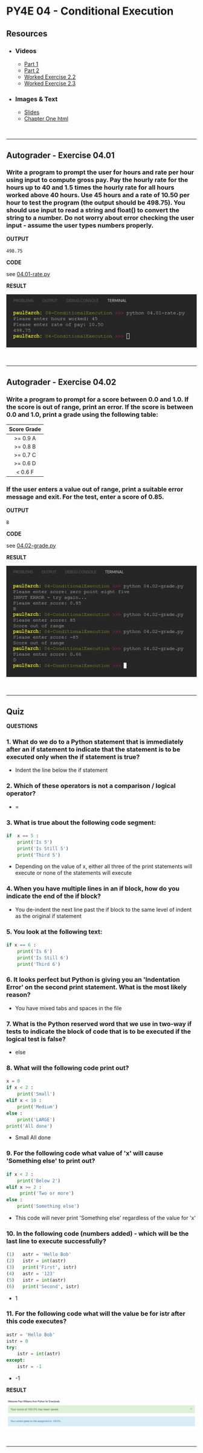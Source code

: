 # PY4E 04 - Conditional Execution

## Resources

- ### Videos
  - [Part 1](https://youtu.be/2aA3VBdcl6A)
  - [Part 2](https://youtu.be/OczkNrHPBps)
  - [Worked Exercise 2.2](https://youtu.be/oUMQbZ4SBuM)
  - [Worked Exercise 2.3](https://youtu.be/-iUA4cCKRlM)
- ### Images & Text
  - [Slides](../Resources/Slides/Pythonlearn-03-Conditional.pptx)
  - [Chapter One html](https://www.py4e.com/html3/03-conditional)

<br>

---

## Autograder - Exercise 04.01

### Write a program to prompt the user for hours and rate per hour using input to compute gross pay. Pay the hourly rate for the hours up to 40 and 1.5 times the hourly rate for all hours worked above 40 hours. Use 45 hours and a rate of 10.50 per hour to test the program (the output should be 498.75). You should use input to read a string and float() to convert the string to a number. Do not worry about error checking the user input - assume the user types numbers properly.

**OUTPUT**

`498.75`

**CODE**

see [04.01-rate.py](04.01-rate.py)

**RESULT**

![Console Output](04.01-ConsoleOutput.png)

<br>

---

## Autograder - Exercise 04.02

### Write a program to prompt for a score between 0.0 and 1.0. If the score is out of range, print an error. If the score is between 0.0 and 1.0, print a grade using the following table:
| Score Grade |
|:-----------:|
| >= 0.9 A    |
| >= 0.8 B    |
| >= 0.7 C    |
| >= 0.6 D    |
| < 0.6 F     |
### If the user enters a value out of range, print a suitable error message and exit. For the test, enter a score of 0.85.

**OUTPUT**

`B`

**CODE**

see [04.02-grade.py](04.02-grade.py)

**RESULT**

![Console Output](04.02-ConsoleOutput.png)

<br>

---

## Quiz

**QUESTIONS**

### 1. What do we do to a Python statement that is immediately after an if statement to indicate that the statement is to be executed only when the if statement is true?

  - Indent the line below the if statement

### 2. Which of these operators is not a comparison / logical operator?

  - =

### 3. What is true about the following code segment:

```python
if  x == 5 :
    print('Is 5')
    print('Is Still 5')
    print('Third 5')
```

  - Depending on the value of x, either all three of the print statements will execute or none of the statements will execute

### 4. When you have multiple lines in an if block, how do you indicate the end of the if block?

  - You de-indent the next line past the if block to the same level of indent as the original if statement

### 5. You look at the following text:

```python
if x == 6 :
    print('Is 6')
    print('Is Still 6')
    print('Third 6')
```

### 6. It looks perfect but Python is giving you an 'Indentation Error' on the second print statement. What is the most likely reason?

  - You have mixed tabs and spaces in the file

### 7. What is the Python reserved word that we use in two-way if tests to indicate the block of code that is to be executed if the logical test is false?

  - else

### 8. What will the following code print out?

```python
x = 0
if x < 2 :
    print('Small')
elif x < 10 :
    print('Medium')
else :
    print('LARGE')
print('All done')
```

  - Small All done

### 9. For the following code what value of 'x' will cause 'Something else' to print out?

```python
if x < 2 :
    print('Below 2')
elif x >= 2 :
     print('Two or more')
else :
    print('Something else')
```

  - This code will never print 'Something else' regardless of the value for 'x'

### 10. In the following code (numbers added) - which will be the last line to execute successfully?

```python
(1)   astr = 'Hello Bob'
(2)   istr = int(astr)
(3)   print('First', istr)
(4)   astr = '123'
(5)   istr = int(astr)
(6)   print('Second', istr)
```

  - 1

### 11. For the following code what will the value be for istr after this code executes?

```python
astr = 'Hello Bob'
istr = 0
try:
    istr = int(astr)
except:
    istr = -1
```

  - -1

**RESULT**

![Quiz Result](04.03-QuizResult.png)

<br>

---